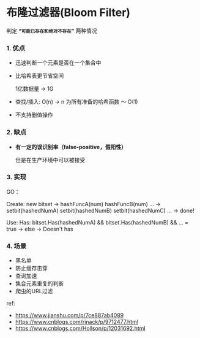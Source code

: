 布隆过滤器(Bloom Filter)
===

判定 **`“可能已存在和绝对不存在”`** 两种情况

### 1. 优点

- 迅速判断一个元素是否在一个集合中

- 比哈希表更节省空间

  1亿数据量 -> 1G

- 查找/插入: O(n) -> n 为所有准备的哈希函数 ～ O(1)

- 不支持删值操作



### 2. 缺点

- **有一定的误识别率（false-positive，假阳性）**

  但是在生产环境中可以被接受



### 3. 实现

GO：

Create: new bitset -> hashFuncA(num) hashFuncB(num) ... -> setbit(hashedNumA) setbit(hashedNumB) setbit(hashedNumC) ... -> done!

Use: Has: bitset.Has(hashedNumA) && bitset.Has(hashedNumB) && ... = true -> else -> Doesn't has



### 4. 场景

- 黑名单
- 防止缓存击穿
- 查询加速
- 集合元素重复的判断
- 爬虫的URL过滤



ref: 

- https://www.jianshu.com/p/7ce887ab4089
- https://www.cnblogs.com/rinack/p/9712477.html
- https://www.cnblogs.com/Hollson/p/12031692.html